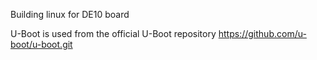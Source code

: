 Building linux for DE10 board

U-Boot is used from the official U-Boot repository
https://github.com/u-boot/u-boot.git



